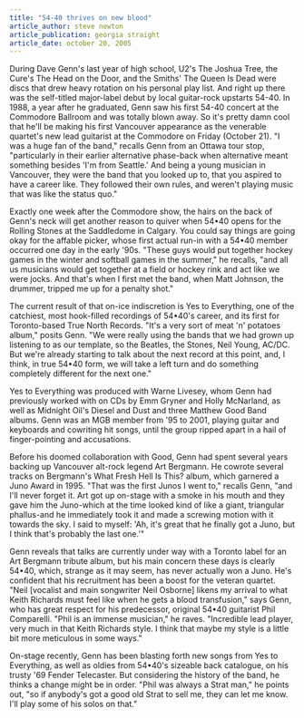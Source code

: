 ```yaml
---
title: "54-40 thrives on new blood"
article_author: steve newton
article_publication: georgia straight
article_date: october 20, 2005
---
```

During Dave Genn's last year of high school, U2's The Joshua Tree, the Cure's The Head on the Door, and the Smiths' The Queen Is Dead were discs that drew heavy rotation on his personal play list. And right up there was the self-titled major-label debut by local guitar-rock upstarts 54-40. In 1988, a year after he graduated, Genn saw his first 54-40 concert at the Commodore Ballroom and was totally blown away. So it's pretty damn cool that he'll be making his first Vancouver appearance as the venerable quartet's new lead guitarist at the Commodore on Friday (October 21). "I was a huge fan of the band," recalls Genn from an Ottawa tour stop, "particularly in their earlier alternative phase-back when alternative meant something besides 'I'm from Seattle.' And being a young musician in Vancouver, they were the band that you looked up to, that you aspired to have a career like. They followed their own rules, and weren't playing music that was like the status quo."  
  
Exactly one week after the Commodore show, the hairs on the back of Genn's neck will get another reason to quiver when 54&bull;40 opens for the Rolling Stones at the Saddledome in Calgary. You could say things are going okay for the affable picker, whose first actual run-in with a 54&bull;40 member occurred one day in the early '90s. "These guys would put together hockey games in the winter and softball games in the summer," he recalls, "and all us musicians would get together at a field or hockey rink and act like we were jocks. And that's when I first met the band, when Matt Johnson, the drummer, tripped me up for a penalty shot."  
  
The current result of that on-ice indiscretion is Yes to Everything, one of the catchiest, most hook-filled recordings of 54&bull;40's career, and its first for Toronto-based True North Records. "It's a very sort of meat 'n' potatoes album," posits Genn. "We were really using the bands that we had grown up listening to as our template, so the Beatles, the Stones, Neil Young, AC/DC. But we're already starting to talk about the next record at this point, and, I think, in true 54&bull;40 form, we will take a left turn and do something completely different for the next one."  
  
Yes to Everything was produced with Warne Livesey, whom Genn had previously worked with on CDs by Emm Gryner and Holly McNarland, as well as Midnight Oil's Diesel and Dust and three Matthew Good Band albums. Genn was an MGB member from '95 to 2001, playing guitar and keyboards and cowriting hit songs, until the group ripped apart in a hail of finger-pointing and accusations.  
  
Before his doomed collaboration with Good, Genn had spent several years backing up Vancouver alt-rock legend Art Bergmann. He cowrote several tracks on Bergmann's What Fresh Hell Is This? album, which garnered a Juno Award in 1995. "That was the first Junos I went to," recalls Genn, "and I'll never forget it. Art got up on-stage with a smoke in his mouth and they gave him the Juno-which at the time looked kind of like a giant, triangular phallus-and he immediately took it and made a screwing motion with it towards the sky. I said to myself: 'Ah, it's great that he finally got a Juno, but I think that's probably the last one.'"  
  
Genn reveals that talks are currently under way with a Toronto label for an Art Bergmann tribute album, but his main concern these days is clearly 54&bull;40, which, strange as it may seem, has never actually won a Juno. He's confident that his recruitment has been a boost for the veteran quartet. "Neil [vocalist and main songwriter Neil Osborne] likens my arrival to what Keith Richards must feel like when he gets a blood transfusion," says Genn, who has great respect for his predecessor, original 54&bull;40 guitarist Phil Comparelli. "Phil is an immense musician," he raves. "Incredible lead player, very much in that Keith Richards style. I think that maybe my style is a little bit more meticulous in some ways."  
  
On-stage recently, Genn has been blasting forth new songs from Yes to Everything, as well as oldies from 54&bull;40's sizeable back catalogue, on his trusty '69 Fender Telecaster. But considering the history of the band, he thinks a change might be in order. "Phil was always a Strat man," he points out, "so if anybody's got a good old Strat to sell me, they can let me know. I'll play some of his solos on that."  
